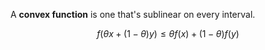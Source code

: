 A **convex function** is one that's sublinear on every interval.

$$
f\bigg(\theta x + (1-\theta)y \bigg)\leq \theta f(x) + (1-\theta)f(y)
$$